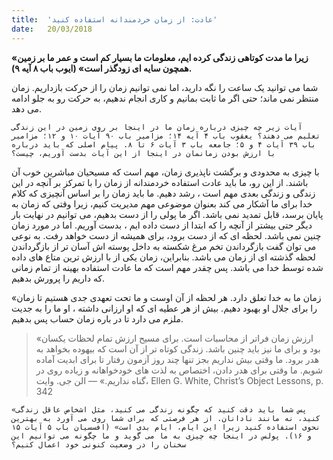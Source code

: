 ```yaml
---
title:  'عادت: از زمان خردمندانه استفاده کنید'
date:   20/03/2018
---
```


**«زیرا ما مدت کوتاهی زندگی کرده ایم، معلومات ما بسیار کم است و عمر ما بر زمین همچون سایه ای زودگذر است» (ایوب باب ۸ آیه ۹).**

شما می توانید یک ساعت را نگه دارید، اما نمی توانیم زمان را از حرکت بازداریم. زمان منتظر نمی ماند؛ حتی اگر ما ثابت بمانیم و کاری انجام ندهیم، به حرکت رو به جلو ادامه می دهد.

`آیات زیر چه چیزی درباره زمان ما در اینجا بر روی زمین در این زندگی تعلیم می دهند؟ یعقوب باب ۴ آیه ۱۴؛ مزامیر باب ۹۰ آیات ۱۰ و ۱۲؛ مزامیر باب ۳۹ آیات ۴ و ۵؛ جامعه باب ۳ آیات ۶ تا ۸. پیام اصلی که باید درباره با ارزش بودن زمانمان در اینجا از این آیات بدست آوریم، چیست؟`

با چیزی به محدودی و برگشت ناپذیری زمان، مهم است که مسیحیان مباشرین خوب آن باشند. از این رو، ما باید عادت استفاده خردمندانه از زمان را با تمرکز بر آنچه در این زندگی و زندگی بعدی مهم است ، رشد دهیم. ما باید زمان را بر اساس آنچیزی که کلام خدا برای ما آشکار می کند بعنوان موضوعی مهم مدیریت کنیم، زیرا وقتی که زمان به پایان برسد، قابل تمدید نمی باشد. اگر ما پولی را از دست بدهیم، می توانیم در نهایت بار دیگر حتی بیشتر از آنچه را که ابتدا از دست داده ایم ، بدست آوریم. اما در مورد زمان چنین نمی باشد. لحظه ای که از دست برود، برای همیشه از دست خواهد رفت. به نوعی می توان گفت بازگرداندن تخم مرغ شکسته به داخل پوسته اش آسان تر از بازگرداندن لحظه گذشته ای از زمان می باشد. بنابراین، زمان یکی از با ارزش ترین متاع های داده شده توسط خدا می باشد. پس چقدر مهم است که ما عادت استفاده بهینه از تمام زمانی که داریم را پرورش بدهیم.

«زمان ما به خدا تعلق دارد. هر لحظه از آن اوست و ما تحت تعهدی جدی هستیم تا زمان را برای جلال او بهبود دهیم. بیش از هر عطیه ای که او ارزانی داشته ، او ما را به جدیت ملزم می دارد تا در باره زمان حساب پس بدهیم.

> <p></p>
> «ارزش زمان فراتر از محاسبات است. برای مسیح ارزش تمام لحظات یکسان بود و برای ما نیز باید چنین باشد. زندگی کوتاه تر از آن است که بیهوده بخواهد به هدر برود. ما وقتی بیش نداریم بجز تنها چند روز آزمون رفتار تا برای ابدیت آماده شویم. ما وقتی برای هدر دادن، اختصاص به لذت های خودخواهانه و زیاده روی در گناه نداریم.» — الن جی. وایت، Ellen G. White, Christ’s Object Lessons, p. 342

`«پس شما باید دقت کنید که چگونه زندگی می کنید، مثل اشخاص عاقل زندگی کنید، نه مانند نادانان. از هر فرصتی که برای شما روی می آورد به بهترین نحوی استفاده کنید زیرا این ایام، ایام بدی است» (افسسیان باب ۵ آیات ۱۵ و ۱۶). پولس در اینجا چه چیزی به ما می گوید و ما چگونه می توانیم این سخنان را در وضعیت کنونی خود اعمال کنیم؟`